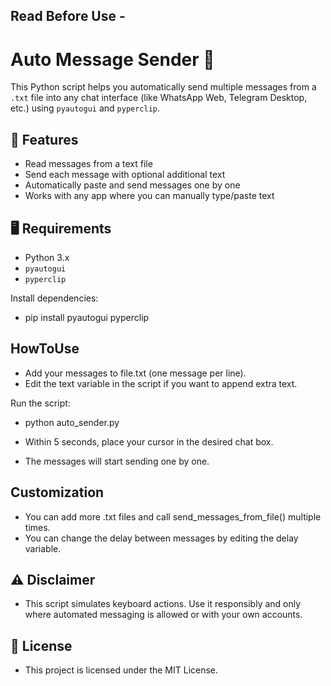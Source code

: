 ## Read Before Use -
# Auto Message Sender 📨

This Python script helps you automatically send multiple messages from a `.txt` file into any chat interface (like WhatsApp Web, Telegram Desktop, etc.) using `pyautogui` and `pyperclip`.

## 🔧 Features

- Read messages from a text file
- Send each message with optional additional text
- Automatically paste and send messages one by one
- Works with any app where you can manually type/paste text

## 🖥️ Requirements

- Python 3.x
- `pyautogui`
- `pyperclip`

Install dependencies:
 - pip install pyautogui pyperclip

## HowToUse

- Add your messages to file.txt (one message per line).
- Edit the text variable in the script if you want to append extra text.

Run the script:
  - python auto_sender.py

- Within 5 seconds, place your cursor in the desired chat box.
- The messages will start sending one by one.

## Customization

- You can add more .txt files and call send_messages_from_file() multiple times.
- You can change the delay between messages by editing the delay variable.

## ⚠️ Disclaimer

- This script simulates keyboard actions. Use it responsibly and only where automated messaging is allowed or with your own accounts.

## 📄 License

- This project is licensed under the MIT License.

